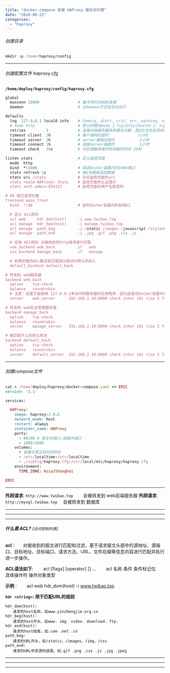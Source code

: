 ```yaml
---
title: "docker-compose 安装 HAProxy 做反向代理"
date: "2020-08-23"
categories: 
  - "haproxy"
---
```


###### 创建目录

```ruby
mkdir -p /home/haproxy/config
```

* * *

###### 创建配置文件 haproxy.cfg

**`/home/deploy/haproxy/config/haproxy.cfg`**

```ruby
global
  maxconn 10000                 # 最大同时10000连接
  daemon                        # 以daemon方式在后台运行

defaults
  log  127.0.0.1 local0 info    # [emerg, alert, crit, err, warning, notice, info, debug]
  # mode http                   # 默认的模式mode { tcp|http|health }，tcp是4层，http是7层，health只会返回OK
  retries         3             # 连接后端服务器失败重试次数，超过3次后会将失败的后端服务器标记为不可用。
  timeout client  1h            # 客户端响应超时             1小时
  timeout server  1h            # server端响应超时           1小时
  timeout connect 1h            # 连接server端超时           1小时
  timeout check   10s           # 对后端服务器的检测超时时间 10秒

listen stats                    # 定义监控页面
  mode  http
  bind  *:1080                  # 绑定Docker容器内的1080端口
  stats refresh 1s              # 每1秒更新监控数据
  stats uri /stats              # 访问监控页面的uri
  stats realm HAProxy\ Stats    # 监控页面的认证提示
  stats auth admin:654321       # 监控页面的用户名和密码

# 80 端口请求拦截
frontend main_front
  bind  *:80                    # 监听Docker容器内的80端口

  # 定义 ACL规则
  acl web     hdr_dom(host)     -i www.twibao.top
  acl manage  hdr_dom(host)     -i manage.twibao.top
  acl manage  path_beg          -i /static /images /javascript /stylesheets
  acl manage  path_end          -i .jpg .gif .png .css .js

  # 应用 ACL规则 对接收到的http请求进行匹配
  use_backend web_back          if   web
  use_backend manage_back       if   manage

  # 如果前面的ACL都没有匹配成功就访问默认的ACL
  default_backend default_back

# 转发到 web服务器
backend web_back
  option    tcp-check
  balance   roundrobin
  # 注意：这里不能使用 127.0.0.1来访问同服务器的应用程序，因为这是在Docker容器中的访问， 所以我们要使用宿主机的IP来访问
  server    web_server      192.168.2.10:8080 check inter 10s rise 3 fall 3 weight 1

# 转发到 web后台管理服务器
backend manage_back
  option    tcp-check
  balance   roundrobin
  server    manage_server   192.168.2.10:8099 check inter 10s rise 3 fall 3 weight 1

# 都匹配不上的默认转发
backend default_back
  option    tcp-check
  balance   roundrobin
  server    default_server  192.168.2.10:8080 check inter 10s rise 3 fall 3 weight 1

```

* * *

###### 创建compose文件

```ruby
cat > /home/deploy/haproxy/docker-compose.yaml << ERIC
version: '3.1'

services:

  HAProxy:
    image: haproxy:2.0.6
    network_mode: host
    restart: always
    container_name: HAProxy
    ports:
      - 80:80 # 宿主机端口:容器内端口
      - 1080:1080
    volumes:
      # 容器与宿主机时间同步
      - /etc/localtime:/etc/localtime
      - ./config/haproxy.cfg:/usr/local/etc/haproxy/haproxy.cfg
    environment:
      TIME_ZONE: Asia/Shanghai

ERIC

```

* * *

**外网请求**: `http://www.twibao.top`   会被转发到 web前端服务器 **外网请求**: `http://mysql.twibao.top`  会被转发到 数据库

* * *

* * *

* * *

###### **什么是 ACL?** (`访问控制列表`)

**acl**：   对接收到的报文进行匹配和过滤，基于请求报文头部中的源地址、源端口、目标地址、目标端口、请求方法、URL、文件后缀等信息内容进行匹配并执行进一步操作。

**ACL语法如下**: 　　acl \[flags\] \[operator\] \[\] ... 　　acl 名称 条件 条件标记位　　具体操作符 操作对象类型

**示例** : 　　acl web hdr\_dom(host) -i www.twibao.top

**`hdr <string>`: 用于匹配URL的规则**

```
hdr_dom(host):
　　请求的host名称，如www.yinzhengjie.org.cn
hdr_beg(host):
　　请求的host开头，如www. img. video. download. ftp.
hdr_end(host):
　　请求的host结尾，如.com .net .cn
path_beg:
　　请求的URL开头，如/static、/images、/img、/css
path_end:
　　请求的URL中资源的结尾，如.gif .png .css .js .jpg .jpeg
```

* * *

* * *

* * *
